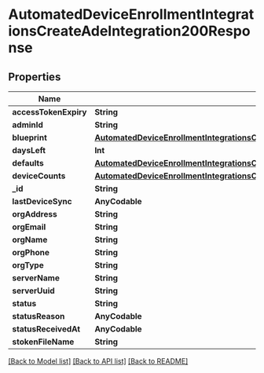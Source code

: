 # AutomatedDeviceEnrollmentIntegrationsCreateAdeIntegration200Response

## Properties
Name | Type | Description | Notes
------------ | ------------- | ------------- | -------------
**accessTokenExpiry** | **String** |  | [optional] 
**adminId** | **String** |  | [optional] 
**blueprint** | [**AutomatedDeviceEnrollmentIntegrationsCreateAdeIntegration200ResponseBlueprint**](AutomatedDeviceEnrollmentIntegrationsCreateAdeIntegration200ResponseBlueprint.md) |  | [optional] 
**daysLeft** | **Int** |  | [optional] 
**defaults** | [**AutomatedDeviceEnrollmentIntegrationsCreateAdeIntegration200ResponseDefaults**](AutomatedDeviceEnrollmentIntegrationsCreateAdeIntegration200ResponseDefaults.md) |  | [optional] 
**deviceCounts** | [**AutomatedDeviceEnrollmentIntegrationsCreateAdeIntegration200ResponseDeviceCounts**](AutomatedDeviceEnrollmentIntegrationsCreateAdeIntegration200ResponseDeviceCounts.md) |  | [optional] 
**_id** | **String** |  | [optional] 
**lastDeviceSync** | **AnyCodable** |  | [optional] 
**orgAddress** | **String** |  | [optional] 
**orgEmail** | **String** |  | [optional] 
**orgName** | **String** |  | [optional] 
**orgPhone** | **String** |  | [optional] 
**orgType** | **String** |  | [optional] 
**serverName** | **String** |  | [optional] 
**serverUuid** | **String** |  | [optional] 
**status** | **String** |  | [optional] 
**statusReason** | **AnyCodable** |  | [optional] 
**statusReceivedAt** | **AnyCodable** |  | [optional] 
**stokenFileName** | **String** |  | [optional] 

[[Back to Model list]](../README.md#documentation-for-models) [[Back to API list]](../README.md#documentation-for-api-endpoints) [[Back to README]](../README.md)


